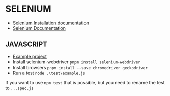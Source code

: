 # SELENIUM

* [Selenium Installation documentation](https://www.selenium.dev/documentation/webdriver/getting_started/install_library/)
* [Selenium Documentation](https://www.selenium.dev/documentation/)

## JAVASCRIPT

* [Example project](https://github.com/SeleniumHQ/seleniumhq.github.io/tree/trunk/examples/javascript)
* Install selenium-webdriver `pnpm install selenium-webdriver`
* Install browsers `pnpm install --save chromedriver geckodriver`
* Run a test `node .\test\example.js`

If you want to use `npm test` that is possible, but you need to rename the test to `...spec.js`